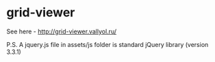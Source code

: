 # grid-viewer

See here - http://grid-viewer.vallyol.ru/

P.S. A jquery.js file in assets/js folder is standard jQuery library (version 3.3.1)
